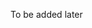 <!-- # kin-lang

Kin relies on many contributors who help us to maintain or track issues, we continously `thank them` for their great work.


# Building project locally

Run this command it it will generate build folder with *kin* binary inside.
```CMake
    cmake --build .
```
Remember to run it in the root directory.

## Issue tracking

Kin team tracks issues by using Github, if you face any issue or you want to request changes please submit a new Issue and respect those templates because we will not tolerate those who violates them since they make our work too dificult. `If you don't respect Issue templates and use them unaccordingly your issue will be closed Immediately.`

## Pull Request

If you fix any issue or add new feature, feel free to open a pull request. It will be reviewed by our engineers and if it meets all requirements we'll merge it.

    `Pull Request - Requirements`

        1. A pull-request name must reflect what you've done.
        2. Add if it's a bug fix or a new feature or typo.
        3. You've to describe what you've done beriefly.

`We will not merge those pull requests that doesn't have a clear description`


## Discussions

Kin uses `Github Discussions` to bring it's users together and create an engageable community.

If you have anything to ask community please use `Github Discussion` for our main repo, there will be engineers to answer your questions. -->

To be added later